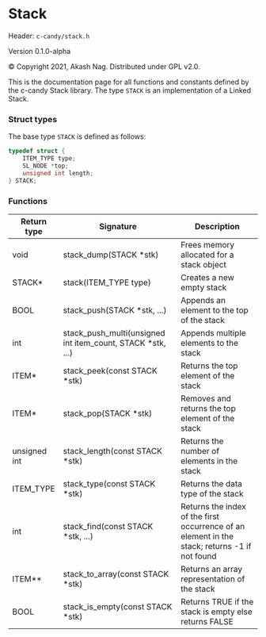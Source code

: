 Stack
=====================
Header: `c-candy/stack.h`

Version 0.1.0-alpha

&copy; Copyright 2021, Akash Nag. Distributed under GPL v2.0.

This is the documentation page for all functions and constants defined by the c-candy Stack library. The type `STACK` is an implementation of a Linked Stack.

### Struct types

The base type `STACK` is defined as follows:

```c
typedef struct {
	ITEM_TYPE type;
	SL_NODE *top;
	unsigned int length;
} STACK;
```

### Functions

| Return type | Signature | Description |
|-|-|-|
| void | stack_dump(STACK *stk) | Frees memory allocated for a stack object |
| STACK* | stack(ITEM_TYPE type) | Creates a new empty stack |
| BOOL | stack_push(STACK *stk, ...) | Appends an element to the top of the stack |
| int | stack_push_multi(unsigned int item_count, STACK *stk, ...) | Appends multiple elements to the stack |
| ITEM* | stack_peek(const STACK *stk) | Returns the top element of the stack |
| ITEM* | stack_pop(STACK *stk) | Removes and returns the top element of the stack |
| unsigned int | stack_length(const STACK *stk) | Returns the number of elements in the stack |
| ITEM_TYPE | stack_type(const STACK *stk) | Returns the data type of the stack |
| int | stack_find(const STACK *stk, ...) | Returns the index of the first occurrence of an element in the stack; returns -1 if not found |
| ITEM** | stack_to_array(const STACK *stk) | Returns an array representation of the stack |
| BOOL | stack_is_empty(const STACK *stk) | Returns TRUE if the stack is empty else returns FALSE |
